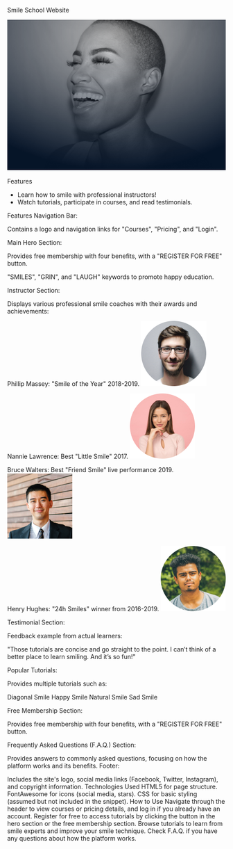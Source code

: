 Smile School Website

![Smile School Logo](./images/Object.png)

Features
- Learn how to smile with professional instructors!
- Watch tutorials, participate in courses, and read testimonials.

Features
Navigation Bar:

Contains a logo and navigation links for "Courses", "Pricing", and "Login".

Main Hero Section:

Provides free membership with four benefits, with a "REGISTER FOR FREE" button.

"SMILES", "GRIN", and "LAUGH" keywords to promote happy education.

Instructor Section:

Displays various professional smile coaches with their awards and achievements:

Phillip Massey: "Smile of the Year" 2018-2019.
![Smile School Logo](./images/1.png)


Nannie Lawrence: Best "Little Smile" 2017.
![Smile School Logo](./images/3.png)


Bruce Walters: Best "Friend Smile" live performance 2019.
![Smile School Logo](./images/2.png)


Henry Hughes: "24h Smiles" winner from 2016-2019.
![Smile School Logo](./images/4.png)

Testimonial Section:

Feedback example from actual learners:

"Those tutorials are concise and go straight to the point. I can’t think of a better place to learn smiling. And it’s so fun!"

Popular Tutorials:

Provides multiple tutorials such as:

Diagonal Smile
Happy Smile
Natural Smile
Sad Smile


Free Membership Section:

Provides free membership with four benefits, with a "REGISTER FOR FREE" button.

Frequently Asked Questions (F.A.Q.) Section:

Provides answers to commonly asked questions, focusing on how the platform works and its benefits.
Footer:

Includes the site's logo, social media links (Facebook, Twitter, Instagram), and copyright information.
Technologies Used
HTML5 for page structure.
FontAwesome for icons (social media, stars).
CSS for basic styling (assumed but not included in the snippet).
How to Use
Navigate through the header to view courses or pricing details, and log in if you already have an account.
Register for free to access tutorials by clicking the button in the hero section or the free membership section.
Browse tutorials to learn from smile experts and improve your smile technique.
Check F.A.Q. if you have any questions about how the platform works.